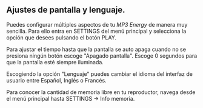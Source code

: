 ## Ajustes de pantalla y lenguaje.

Puedes configurar múltiples aspectos de tu *MP3 Energy* de manera muy sencilla. Para ello entra en SETTINGS del menú principal y
selecciona la opción que desees pulsando el botón PLAY.

Para ajustar el tiempo hasta que la pantalla se auto apaga cuando no se presiona ningún botón escoge "Apagado pantalla". Escoge 0 segundos para que la pantalla esté siempre iluminada.

Escogiendo la opción "Lenguaje" puedes cambiar el idioma del interfaz de usuario entre Español, Inglés o Francés.

Para conocer la cantidad de memoria libre en tu reproductor, navega desde el menú principal hasta SETTINGS -> Info memoria.
